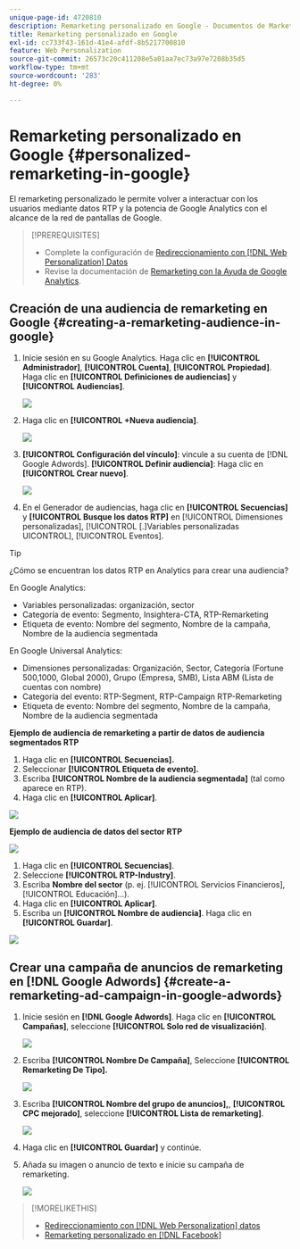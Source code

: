 ```yaml
---
unique-page-id: 4720810
description: Remarketing personalizado en Google - Documentos de Marketo - Documentación del producto
title: Remarketing personalizado en Google
exl-id: cc733f43-161d-41e4-afdf-8b5217700810
feature: Web Personalization
source-git-commit: 26573c20c411208e5a01aa7ec73a97e7208b35d5
workflow-type: tm+mt
source-wordcount: '283'
ht-degree: 0%

---
```


# Remarketing personalizado en Google {#personalized-remarketing-in-google}

El remarketing personalizado le permite volver a interactuar con los usuarios mediante datos RTP y la potencia de Google Analytics con el alcance de la red de pantallas de Google.

>[!PREREQUISITES]
>
>* Complete la configuración de [Redireccionamiento con [!DNL Web Personalization] Datos](/help/marketo/product-docs/web-personalization/website-retargeting/retargeting-with-web-personalization-data.md)
>* Revise la documentación de [Remarketing con la Ayuda de Google Analytics](https://support.google.com/analytics/topic/2611283?hl=en&ref_topic=3413645).

## Creación de una audiencia de remarketing en Google {#creating-a-remarketing-audience-in-google}

1. Inicie sesión en su Google Analytics. Haga clic en **[!UICONTROL Administrador]**, **[!UICONTROL Cuenta]**, **[!UICONTROL Propiedad]**. Haga clic en **[!UICONTROL Definiciones de audiencias]** y **[!UICONTROL Audiencias]**.

   ![](assets/remarketing-ga-screenshots.jpg)

1. Haga clic en **[!UICONTROL +Nueva audiencia]**.

   ![](assets/image2015-1-15-17-3a26-3a40.png)

1. **[!UICONTROL Configuración del vínculo]**: vincule a su cuenta de [!DNL Google Adwords]. **[!UICONTROL Definir audiencia]**: Haga clic en **[!UICONTROL Crear nuevo]**.

   ![](assets/image2015-1-15-17-3a32-3a4.png)

1. En el Generador de audiencias, haga clic en **[!UICONTROL Secuencias]** y **[!UICONTROL Busque los datos RTP]** en [!UICONTROL Dimensiones personalizadas], [!UICONTROL [.]Variables personalizadas UICONTROL], [!UICONTROL Eventos].

>[!TIP]
>
>¿Cómo se encuentran los datos RTP en Analytics para crear una audiencia?
>
>En Google Analytics:
>
>* Variables personalizadas: organización, sector
>* Categoría de evento: Segmento, Insightera-CTA, RTP-Remarketing
>* Etiqueta de evento: Nombre del segmento, Nombre de la campaña, Nombre de la audiencia segmentada
>
>En Google Universal Analytics:
>
>* Dimensiones personalizadas: Organización, Sector, Categoría (Fortune 500,1000, Global 2000), Grupo (Empresa, SMB), Lista ABM (Lista de cuentas con nombre)
>* Categoría del evento: RTP-Segment, RTP-Campaign RTP-Remarketing
>* Etiqueta de evento: Nombre del segmento, Nombre de la campaña, Nombre de la audiencia segmentada

**Ejemplo de audiencia de remarketing a partir de datos de audiencia segmentados RTP**

1. Haga clic en **[!UICONTROL Secuencias].**
1. Seleccionar **[!UICONTROL Etiqueta de evento].**
1. Escriba **[!UICONTROL Nombre de la audiencia segmentada]** (tal como aparece en RTP).
1. Haga clic en **[!UICONTROL Aplicar]**.

![](assets/image2015-2-10-14-3a51-3a43.png)

**Ejemplo de audiencia de datos del sector RTP**

![](assets/image2015-1-15-17-3a36-3a5.png)

1. Haga clic en **[!UICONTROL Secuencias]**.
1. Seleccione **[!UICONTROL RTP-Industry]**.
1. Escriba **Nombre del sector** (p. ej. [!UICONTROL Servicios Financieros], [!UICONTROL Educación]...).
1. Haga clic en **[!UICONTROL Aplicar]**.
1. Escriba un **[!UICONTROL Nombre de audiencia]**. Haga clic en **[!UICONTROL Guardar]**.

![](assets/image2015-1-15-18-3a29-3a16.png)

## Crear una campaña de anuncios de remarketing en [!DNL Google Adwords] {#create-a-remarketing-ad-campaign-in-google-adwords}

1. Inicie sesión en **[!DNL Google Adwords]**. Haga clic en **[!UICONTROL Campañas]**, seleccione **[!UICONTROL Solo red de visualización]**.

   ![](assets/image2015-1-15-18-3a31-3a58.png)

1. Escriba **[!UICONTROL Nombre De Campaña]**, Seleccione **[!UICONTROL Remarketing De Tipo].**

   ![](assets/image2015-1-15-18-3a35-3a7.png)

1. Escriba **[!UICONTROL Nombre del grupo de anuncios],**, **[!UICONTROL CPC mejorado]**, seleccione **[!UICONTROL Lista de remarketing]**.

   ![](assets/image2015-1-15-18-3a51-3a57.png)

1. Haga clic en **[!UICONTROL Guardar]** y continúe.
1. Añada su imagen o anuncio de texto e inicie su campaña de remarketing.

   ![](assets/image2015-1-15-18-3a47-3a21.png)

>[!MORELIKETHIS]
>
>* [Redireccionamiento con [!DNL Web Personalization] datos](/help/marketo/product-docs/web-personalization/website-retargeting/retargeting-with-web-personalization-data.md)
>* [Remarketing personalizado en [!DNL Facebook]](/help/marketo/product-docs/web-personalization/website-retargeting/personalized-remarketing-in-facebook.md)
